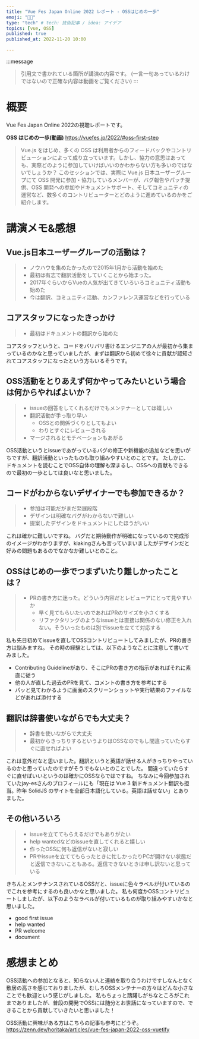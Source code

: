 ```yaml
---
title: "Vue Fes Japan Online 2022 レポート - OSSはじめの一歩"
emoji: "🚶🏻"
type: "tech" # tech: 技術記事 / idea: アイデア
topics: [vue, OSS]
published: true
published_at: 2022-11-20 10:00

---
```

:::message
> 引用文で書かれている箇所が講演の内容です。
> (一言一句あっているわけではないので正確な内容は動画をご覧ください)
:::

# 概要

Vue Fes Japan Online 2022の視聴レポートです。

**OSS はじめの一歩[(動画)](https://www.youtube.com/watch?v=dtD4p89ogKM&t=17413s)**
https://vuefes.jp/2022/#oss-first-step

> Vue.js をはじめ、多くの OSS は利用者からのフィードバックやコントリビューションによって成り立っています。しかし、協力の意思はあっても、実際どのように参加していけばいいのかわからない方も多いのではないでしょうか？
このセッションでは、実際に Vue.js 日本ユーザーグループにて OSS 開発に参加・協力しているメンバーが、バグ報告やパッチ提供、OSS 開発への参加やドキュメントサポート、そしてコミュニティの運営など、数多くのコントリビューターとどのように進めているのかをご紹介します。

# 講演メモ&感想

## Vue.js日本ユーザーグループの活動は？

> - ノウハウを集めたかったので2015年1月から活動を始めた
> - 最初は有志で翻訳活動をしていくことから始まった。
> - 2017年ぐらいからVueの人気が出てきていろいろコミュニティ活動も始めた
> - 今は翻訳、コミュニティ活動、カンファレンス運営などを行っている


## コアスタッフになったきっかけ
> - 最初はドキュメントの翻訳から始めた

コアスタッフというと、コードをバリバリ書けるエンジニアの人が最初から集まっているのかなと思っていましたが、まずは翻訳から初めて徐々に貢献が認知されてコアスタッフになったという方もいるそうです。

## OSS活動をとりあえず何かやってみたいという場合は何からやればよいか？

> - issueの回答をしてくれるだけでもメンテナーとしては嬉しい
> - 翻訳活動が手っ取り早い
>   - OSSとの関係づくりとしてもよい
>   - わりとすぐにレビューされる
> - マージされるとモチベーションもあがる

OSS活動というとissueであがっているバグの修正や新機能の追加などを思いがちですが、翻訳活動といったものも取り組みやすいとのことです。
たしかに、ドキュメントを読むことでOSS自体の理解も深まるし、OSSへの貢献もできるので最初の一歩としては良いなと思いました。


## コードがわからないデザイナーでも参加できるか？

> - 参加は可能だがまだ発展段階
> - デザインは明確なバグがわからないで難しい
> - 提案したデザインをドキュメントにしたほうがいい

これは確かに難しいですね。
バグだと期待動作が明確になっているので完成形のイメージがわかりますが、kiakingさんも言っていまいましたがデザインだと好みの問題もあるのでなかなか難しいとのこと。

## OSSはじめの一歩でつまずいたり難しかったことは？

> - PRの書き方に迷った。どういう内容だとレビューアにとって見やすいか
>   - 早く見てもらいたいのであればPRのサイズを小さくする
>   - リファクタリングのようなissueとは直接は関係のない修正を入れない。そういったものは別でissueを立てて対応する

私も先日初めてissueを直してOSSコントリビュートしてみましたが、PRの書き方は悩みますね。
その時の経験としては、以下のようなことに注意して書いてみました。

- Contributing Guidelineがあり、そこにPRの書き方の指示があればそれに素直に従う
- 他の人が直した過去のPRを見て、コメントの書き方を参考にする
- パッと見てわかるように画面のスクリーンショットや実行結果のファイルなどがあれば添付する
  


## 翻訳は辞書使いながらでも大丈夫？

> - 辞書を使いながらで大丈夫
> - 最初からきっちりするというよりはOSSなのでもし間違っていたらすぐに直せればよい

これは意外だなと思いました。翻訳というと英語が話せる人がきっちりやっているのかと思っていたのですがそうでもないとのことでした。
間違っていたらすぐに直せばいいというのは確かにOSSならではですね。
ちなみに今回参加されていたjay-esさんのプロフィールにも「現在は Vue 3 新ドキュメント翻訳も担当。昨年 SolidJS のサイトを全部日本語化している。英語は話せない」とありました。


## その他いろいろ

> - issueを立ててもらえるだけでもありがたい
> - help wantedなどのissueを直してくれると嬉しい
> - 作ったOSSに何も返信がないと寂しい
> - PRやissueを立ててもらったときに忙しかったりPCが開けない状態だと返信できないこともある。返信できないときは申し訳ないと思っている

きちんとメンテナンスされているOSSだと、issueに色々ラベルが付いているのでこれを参考にするのも良いかなと思いました。
私も何度かOSSコントリビュートしましたが、以下のようなラベルが付いているものが取り組みやすいかなと思いました。
- good first issue
- help wanted
- PR welcome
- document


# 感想まとめ
OSS活動への参加となると、知らない人と連絡を取り合うわけですしなんとなく敷居の高さを感じておりましたが、むしろOSSメンテナーの方々はどんな小さなことでも歓迎という感じがしました。
私もちょっと躊躇しがちなところがこれまでありましたが、普段の開発でOSSには随分とお世話になっていますので、できることから貢献していきたいと思いました！

OSS活動に興味がある方はこちらの記事も参考にどうぞ。
https://zenn.dev/horitaka/articles/vue-fes-japan-2022-oss-vuetify